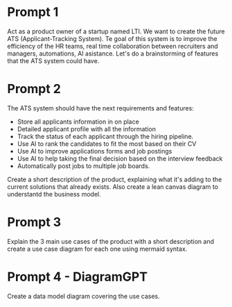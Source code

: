 # Prompt 1
Act as a product owner of a startup named LTI.
We want to create the future ATS (Applicant-Tracking System).
Te goal of this system is to improve the efficiency of the HR teams, real time collaboration between recruiters and managers, automations, AI asistance.
Let's do a brainstorming  of features that the ATS system could have.

# Prompt 2
The ATS system should have the next requirements and features:
- Store all applicants information in on place
- Detailed applicant profile with all the information
- Track the status of each applicant through the hiring pipeline.
- Use AI to rank the candidates to fit the most based on their CV
- Use AI to improve applications forms and job postings
- Use AI to help taking the final decision based on the interview feedback
- Automatically post jobs to multiple job boards.

Create a short description of the product, explaining what it's adding to the current solutions that already exists.
Also create a lean canvas diagram to understantd the business model.

# Prompt 3
Explain the 3 main use cases of the product with a short description and create a use case diagram for each one using mermaid syntax.

# Prompt 4 - DiagramGPT
Create a data model diagram covering the use cases.
